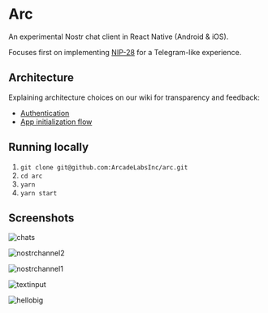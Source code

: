 # Arc

An experimental Nostr chat client in React Native (Android & iOS).

Focuses first on implementing [NIP-28](https://github.com/nostr-protocol/nips/blob/master/28.md) for a Telegram-like experience.

## Architecture

Explaining architecture choices on our wiki for transparency and feedback:

- [Authentication](https://github.com/ArcadeLabsInc/arc/wiki/Authentication)
- [App initialization flow](https://github.com/ArcadeLabsInc/arc/wiki/App-initialization-flow)

## Running locally

1. `git clone git@github.com:ArcadeLabsInc/arc.git`
2. `cd arc`
3. `yarn`
4. `yarn start`

## Screenshots

![chats](https://user-images.githubusercontent.com/14167547/209855695-e8597eb9-7850-4904-9e92-1d9f42424a4a.png)

![nostrchannel2](https://user-images.githubusercontent.com/14167547/209855373-369cd926-6f92-468f-b2cd-ae9652529a91.png)

![nostrchannel1](https://user-images.githubusercontent.com/14167547/209855320-bcdc2faa-9468-4ccb-958f-b9363deac610.png)

![textinput](https://user-images.githubusercontent.com/14167547/209863990-54c869d7-9f2a-4db2-87fc-adc1f9156546.png)

![hellobig](https://user-images.githubusercontent.com/14167547/209897480-1265d097-aff5-490e-aaab-289be2c1999c.png)
